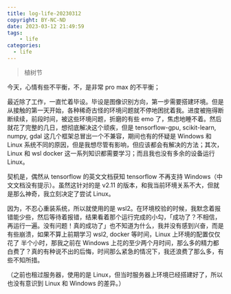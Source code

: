 ```yaml
---
title: log-life-20230312
copyright: BY-NC-ND
date: 2023-03-12 21:49:59
tags:
    - life
categories:
  - life
---
```


> 植树节

今天，心情有些不平衡，不，是非常 pro max 的不平衡；

最近除了工作，一直忙着毕设。毕设是图像识别方向，第一步需要搭建环境。但是从接触的第一天开始，各种稀奇古怪的环境问题就不停地困扰着我。进度被拖得断断续续，前段时间，被这些环境问题，折磨的有些 emo 了，焦虑地睡不着。然后就花了完整的几日，想彻底解决这个顽疾，但是 tensorflow-gpu, scikit-learn, numpy, gdal 这几个框架总冒出一个不兼容，期间也有的怀疑是 Windows 和 Linux 系统不同的原因，但是我想尽管有影响，但应该都会有解决的方法；其次，Linux 和 wsl docker 这一系列知识都需要学习；而且我也没有多余的设备运行 Linux。

契机是，偶然从 tensorflow 的英文文档获知 tensorflow 不再支持 Windows（中文文档没有提示）。虽然这针对的是 v2.11 的版本，和我当前环境关系不大，但就是那么神奇，我立刻决定了尝试 Linux。

因为，不忍心重装系统，所以就使用的是 wsl2。在环境校验的时候，我默念着报错能少些，然后等待着报错，结果看着那个运行完成的小勾，「成功了？不相信，再运行一遍。没有问题！真的成功了」也不知道为什么，我并没有感到兴奋，而是有些崩溃，如果不算上前期学习 wsl2, docker 等时间，Linux 上环境的配置仅仅花了 半个小时，那我之前在 Windows 上花的至少两个月时间，那么多的精力都白费了？真的有种说不出的后悔，时间那么紧急的情况下，我还浪费了那么多，有些不知所措。

（之前也租过服务器，使用的是 Linux，但当时服务器上环境已经搭建好了，所以也没有意识到 Linux 和 Windows 的差异。）

<!--
Copyright © 2023 [cc01cc](https://github.com/cc01cc)

本页面采用 [知识共享署名-非商业性使用 4.0 国际许可协议](http://creativecommons.org/licenses/by-nc/4.0/) 进行许可。

转载请注明原始地址：<https://cc01cc.com/>
-->